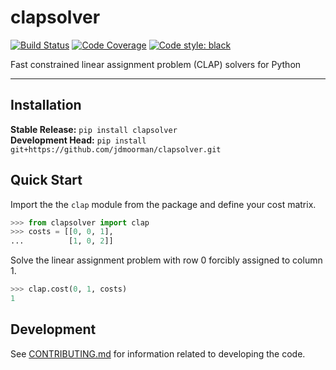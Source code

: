# clapsolver

[![Build Status](https://github.com/jdmoorman/clapsolver/workflows/CI/badge.svg)](https://github.com/jdmoorman/clapsolver/actions)
[![Code Coverage](https://codecov.io/gh/jdmoorman/clapsolver/branch/master/graph/badge.svg)](https://codecov.io/gh/jdmoorman/clapsolver)
[![Code style: black](https://img.shields.io/badge/code%20style-black-000000.svg)](https://github.com/psf/black)

Fast constrained linear assignment problem (CLAP) solvers for Python

---

## Installation
**Stable Release:** `pip install clapsolver`<br>
**Development Head:** `pip install git+https://github.com/jdmoorman/clapsolver.git`

## Quick Start

Import the the `clap` module from the package and define your cost matrix.

```python
>>> from clapsolver import clap
>>> costs = [[0, 0, 1],
...          [1, 0, 2]]

```

Solve the linear assignment problem with row 0 forcibly assigned to column 1.

```python
>>> clap.cost(0, 1, costs)
1

```

## Development
See [CONTRIBUTING.md](CONTRIBUTING.md) for information related to developing the code.
